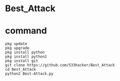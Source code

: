 # Best_Attack
# command
```
pkg update
pkg upgrade
pkg install python
pkg install python2
pkg install git
git clone https://github.com/533hacker/Best_Attack
cd Best_Attack
python2 Best-Attack.py
```
